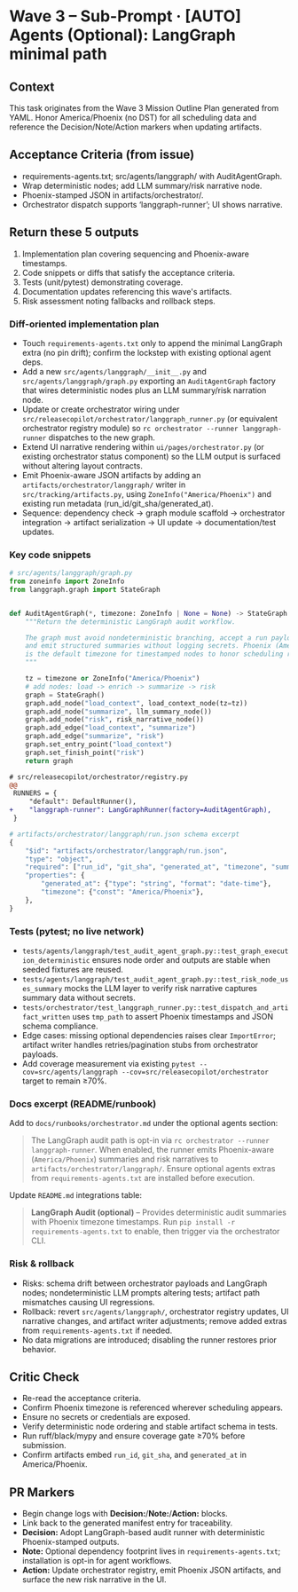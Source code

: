 # Wave 3 – Sub-Prompt · [AUTO] Agents (Optional): LangGraph minimal path

## Context
This task originates from the Wave 3 Mission Outline Plan generated from YAML. Honor America/Phoenix (no DST) for all scheduling data and reference the Decision/Note/Action markers when updating artifacts.

## Acceptance Criteria (from issue)
- requirements-agents.txt; src/agents/langgraph/ with AuditAgentGraph.
- Wrap deterministic nodes; add LLM summary/risk narrative node.
- Phoenix-stamped JSON in artifacts/orchestrator/.
- Orchestrator dispatch supports ‘langgraph-runner’; UI shows narrative.

## Return these 5 outputs
1. Implementation plan covering sequencing and Phoenix-aware timestamps.
2. Code snippets or diffs that satisfy the acceptance criteria.
3. Tests (unit/pytest) demonstrating coverage.
4. Documentation updates referencing this wave's artifacts.
5. Risk assessment noting fallbacks and rollback steps.

### Diff-oriented implementation plan
- Touch `requirements-agents.txt` only to append the minimal LangGraph extra (no pin drift); confirm the lockstep with existing optional agent deps.
- Add a new `src/agents/langgraph/__init__.py` and `src/agents/langgraph/graph.py` exporting an `AuditAgentGraph` factory that wires deterministic nodes plus an LLM summary/risk narration node.
- Update or create orchestrator wiring under `src/releasecopilot/orchestrator/langgraph_runner.py` (or equivalent orchestrator registry module) so `rc orchestrator --runner langgraph-runner` dispatches to the new graph.
- Extend UI narrative rendering within `ui/pages/orchestrator.py` (or existing orchestrator status component) so the LLM output is surfaced without altering layout contracts.
- Emit Phoenix-aware JSON artifacts by adding an `artifacts/orchestrator/langgraph/` writer in `src/tracking/artifacts.py`, using `ZoneInfo("America/Phoenix")` and existing run metadata (run_id/git_sha/generated_at).
- Sequence: dependency check → graph module scaffold → orchestrator integration → artifact serialization → UI update → documentation/test updates.

### Key code snippets
```python
# src/agents/langgraph/graph.py
from zoneinfo import ZoneInfo
from langgraph.graph import StateGraph


def AuditAgentGraph(*, timezone: ZoneInfo | None = None) -> StateGraph:
    """Return the deterministic LangGraph audit workflow.

    The graph must avoid nondeterministic branching, accept a run payload dict,
    and emit structured summaries without logging secrets. Phoenix (America/Phoenix)
    is the default timezone for timestamped nodes to honor scheduling rules.
    """

    tz = timezone or ZoneInfo("America/Phoenix")
    # add nodes: load -> enrich -> summarize -> risk
    graph = StateGraph()
    graph.add_node("load_context", load_context_node(tz=tz))
    graph.add_node("summarize", llm_summary_node())
    graph.add_node("risk", risk_narrative_node())
    graph.add_edge("load_context", "summarize")
    graph.add_edge("summarize", "risk")
    graph.set_entry_point("load_context")
    graph.set_finish_point("risk")
    return graph
```

```diff
# src/releasecopilot/orchestrator/registry.py
@@
 RUNNERS = {
     "default": DefaultRunner(),
+    "langgraph-runner": LangGraphRunner(factory=AuditAgentGraph),
 }
```

```python
# artifacts/orchestrator/langgraph/run.json schema excerpt
{
    "$id": "artifacts/orchestrator/langgraph/run.json",
    "type": "object",
    "required": ["run_id", "git_sha", "generated_at", "timezone", "summary", "risk"],
    "properties": {
        "generated_at": {"type": "string", "format": "date-time"},
        "timezone": {"const": "America/Phoenix"},
    },
}
```

### Tests (pytest; no live network)
- `tests/agents/langgraph/test_audit_agent_graph.py::test_graph_execution_deterministic` ensures node order and outputs are stable when seeded fixtures are reused.
- `tests/agents/langgraph/test_audit_agent_graph.py::test_risk_node_uses_summary` mocks the LLM layer to verify risk narrative captures summary data without secrets.
- `tests/orchestrator/test_langgraph_runner.py::test_dispatch_and_artifact_written` uses `tmp_path` to assert Phoenix timestamps and JSON schema compliance.
- Edge cases: missing optional dependencies raises clear `ImportError`; artifact writer handles retries/pagination stubs from orchestrator payloads.
- Add coverage measurement via existing `pytest --cov=src/agents/langgraph --cov=src/releasecopilot/orchestrator` target to remain ≥70%.

### Docs excerpt (README/runbook)
Add to `docs/runbooks/orchestrator.md` under the optional agents section:

> The LangGraph audit path is opt-in via `rc orchestrator --runner langgraph-runner`. When enabled, the runner emits Phoenix-aware (`America/Phoenix`) summaries and risk narratives to `artifacts/orchestrator/langgraph/`. Ensure optional agents extras from `requirements-agents.txt` are installed before execution.

Update `README.md` integrations table:

> **LangGraph Audit (optional)** – Provides deterministic audit summaries with Phoenix timezone timestamps. Run `pip install -r requirements-agents.txt` to enable, then trigger via the orchestrator CLI.

### Risk & rollback
- Risks: schema drift between orchestrator payloads and LangGraph nodes; nondeterministic LLM prompts altering tests; artifact path mismatches causing UI regressions.
- Rollback: revert `src/agents/langgraph/`, orchestrator registry updates, UI narrative changes, and artifact writer adjustments; remove added extras from `requirements-agents.txt` if needed.
- No data migrations are introduced; disabling the runner restores prior behavior.

## Critic Check
- Re-read the acceptance criteria.
- Confirm Phoenix timezone is referenced wherever scheduling appears.
- Ensure no secrets or credentials are exposed.
- Verify deterministic node ordering and stable artifact schema in tests.
- Run ruff/black/mypy and ensure coverage gate ≥70% before submission.
- Confirm artifacts embed `run_id`, `git_sha`, and `generated_at` in America/Phoenix.

## PR Markers
- Begin change logs with **Decision:**/**Note:**/**Action:** blocks.
- Link back to the generated manifest entry for traceability.
- **Decision:** Adopt LangGraph-based audit runner with deterministic Phoenix-stamped outputs.
- **Note:** Optional dependency footprint lives in `requirements-agents.txt`; installation is opt-in for agent workflows.
- **Action:** Update orchestrator registry, emit Phoenix JSON artifacts, and surface the new risk narrative in the UI.
